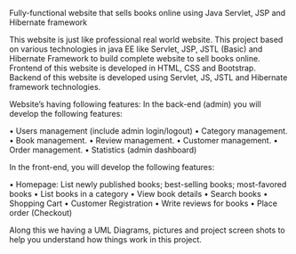 Fully-functional website that sells books online using Java Servlet, JSP and Hibernate framework

This website is just like professional real world website. This project based on various technologies in java EE like Servlet, JSP, JSTL (Basic) and 
Hibernate Framework to build complete website to sell books online.
Frontend of this website is developed in HTML, CSS and Bootstrap.
Backend of this website is developed using Servlet, JS, JSTL and Hibernate framework technologies.

Website’s having following features:
In the back-end (admin) you will develop the following features:

•	Users management (include admin login/logout)
•	Category management.
•	Book management.
•	Review management.
•	Customer management.
•	Order management.
•	Statistics (admin dashboard)

In the front-end, you will develop the following features:

•	Homepage: List newly published books; best-selling books; most-favored books
•	List books in a category
•	View book details
•	Search books
•	Shopping Cart
•	Customer Registration
•	Write reviews for books
•	Place order (Checkout)

Along this we having a UML Diagrams, pictures and project screen shots to help you understand how things work in this project.
